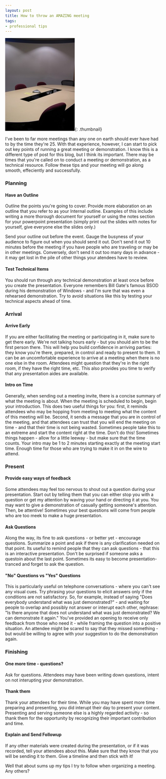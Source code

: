 ```yaml
---
layout: post
title: How to throw an AMAZING meeting
tags:
- professional tips
---
```

[![](/uploads/2008/11326425712-225x300.jpg)](/uploads/2008/11326425712-225x300.jpg){: .thumbnail}

I've been to far more meetings than any one on earth should ever have had to by the time they're 25.  With that experience, however, I can start to pick out key points of running a great meeting or demonstration.  I know this is a different type of post for this blog, but I think its important.  There may be times that you're called on to conduct a meeting or demonstration, as a technical resource.  Follow these tips and your meeting will go along smooth, effeciently and successfully.

### Planning

#### Have an Outline

Outline the points you're going to cover.  Provide more elaboration on an outline that you refer to as your Internal outline.  Examples of this include writing a more thorough document for yourself or using the notes section for your powerpoint presentation (simply print out the slides with notes for yourself, give everyone else the slides only.)

Send your outline out before the event.  Gauge the busyness of your audience to figure out when you should send it out.  Don't send it out 10 minutes before the meeting if you have people who are traveling or may be in other meetings.  Conversely, don't send it out too many days in advance - it may get lost in the pile of other things your atendees have to review.

#### Test Technical Items

You should run through any technical demonstration at least once before you create the presentation.  Everyone remembers Bill Gate's famous BSOD during his demonstration of Windows - and I'm sure that was even a rehearsed demonstration.  Try to avoid situations like this by testing your technical aspects ahead of time.

### Arrival

#### Arrive Early

If you are either facilitating the meeting or participating in it, make sure to get there early.  We're not talking hours early - but you should aim to be the first person there.  This will help you build confidence in arriving parties: they know you're there, prepared, in control and ready to present to them.  It can be an uncomfortable experience to arrive at a meeting when there is no one else in the room.  Attendees might question that they're in the right room, if they have the right time, etc.  This also provides you time to verify that any presentation aides are available.

#### Intro on Time

Generally, when sending out a meeting invite, there is a concise summary of what the meeting is about.  When the meeting is scheduled to begin, begin your introduction.  This does two useful things for you:  first, it reminds attendees who may be hopping from meeting to meeting what the content of this meeting will be.  Second, it sends a message that you are in control of the meeting, and that attendees can trust that you will end the meeting on time - and that their time is not being wasted.  Sometimes people take this to an extreme and start the content right at the time.  Don't do this!  Sometimes things happen - allow for a little leeway - but make sure that the time counts.  Your intro may be 1 to 2 minutes starting exactly at the meeting start time.  Enough time for those who are trying to make it in on the wire to attend.

### Present

#### Provide easy ways of feedback

Some attendees may feel too nervous to shout out a question during your presentation.  Start out by telling them that you can either stop you with a question or get my attention by waving your hand or directing it at you.  You may want to give a demonstration of casually getting someone's attention.  Then, be attentive!  Sometimes your best questions will come from people who are too meek to make a huge presentation.

#### Ask Questions

Along the way, its fine to ask questions - or better yet - encourage questions.  Summarize a point and ask if there is any clarification needed on that point.  Its useful to remind people that they can ask questions - that this is an interactive presentation.  Don't be surprised if someone asks a questoin about the last point.  Sometimes its easy to become presentation-tranced and forget to ask the question.

#### "No" Questions vs "Yes" Questions

This is particularly useful on telephone conversations - where you can't see any visual cues.  Try phrasing your questions to elicit answers only if the conditions are not satisfactory.  So, for example, instead of saying "Does everybody understand what was just demonstrated?" - and waiting for people to overlap and possibly not answer or interupt each other, rephrase: "Is there anyone that does not understand what was just demonstrated?  We can demonstrate it again."  You've provided an opening to receive only feedback from those who need it - while framing the question into a positive situation.  An attendee might be scared to say that they missed something - but would be willing to agree with your suggestion to do the demonstration again.

### Finishing

#### One more time - questions?

Ask for questions.  Attendees may have been writing down questions, intent on not interupting your demonstration.

#### Thank them

Thank your attendees for their time.  While you may have spent more time preparing and presenting, you did interupt their day to present your content.  Presenting and serving someone else is a highly regarded activity - so thank them for the opportunity by recognizing their important contribution and time.

#### Explain and Send Followup

If any other materials were created during the presentation, or if it was recorded, tell your attendees about this.  Make sure that they know that you will be sending it to them.  Give a timeline and then stick with it!

Well that about sums up my tips I try to follow when organizing a meeting.  Any others?
